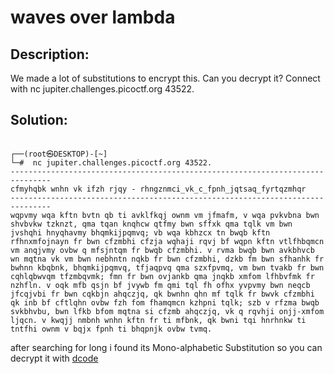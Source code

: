 # waves over lambda

## Description:

We made a lot of substitutions to encrypt this. Can you decrypt it? Connect with nc jupiter.challenges.picoctf.org 43522.

## Solution: 

```console

┌──(root㉿DESKTOP)-[~]
└─#  nc jupiter.challenges.picoctf.org 43522.
-------------------------------------------------------------------------------
cfmyhqbk wnhn vk ifzh rjqy - rhngznmci_vk_c_fpnh_jqtsaq_fyrtqzmhqr
-------------------------------------------------------------------------------
wqpvmy wqa kftn bvtn qb ti avklfkqj ownm vm jfmafm, v wqa pvkvbna bwn shvbvkw tzknzt, qma tqan knqhcw qtfmy bwn sffxk qma tqlk vm bwn jvshqhi hnyqhavmy bhqmkijpqmvq; vb wqa kbhzcx tn bwqb kftn rfhnxmfojnayn fr bwn cfzmbhi cfzja wqhaji rqvj bf wqpn kftn vtlfhbqmcn vm anqjvmy ovbw q mfsjntqm fr bwqb cfzmbhi. v rvma bwqb bwn avkbhvcb wn mqtna vk vm bwn nebhntn nqkb fr bwn cfzmbhi, dzkb fm bwn sfhanhk fr bwhnn kbqbnk, bhqmkijpqmvq, tfjaqpvq qma szxfpvmq, vm bwn tvakb fr bwn cqhlqbwvqm tfzmbqvmk; fmn fr bwn ovjankb qma jnqkb xmfom lfhbvfmk fr nzhfln. v oqk mfb qsjn bf jvywb fm qmi tql fh ofhx yvpvmy bwn neqcb jfcqjvbi fr bwn cqkbjn ahqczjq, qk bwnhn qhn mf tqlk fr bwvk cfzmbhi qk inb bf cftlqhn ovbw fzh fom fhamqmcn kzhpni tqlk; szb v rfzma bwqb svkbhvbu, bwn lfkb bfom mqtna si cfzmb ahqczjq, vk q rqvhji onjj-xmfom ljqcn. v kwqjj nmbnh wnhn kftn fr ti mfbnk, qk bwni tqi hnrhnkw ti tntfhi ownm v bqjx fpnh ti bhqpnjk ovbw tvmq.

```
after searching for long i found its Mono-alphabetic Substitution
so you can decrypt it with [dcode](https://www.dcode.fr/monoalphabetic-substitution)

